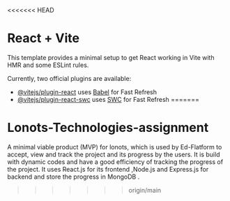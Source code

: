 <<<<<<< HEAD
# React + Vite

This template provides a minimal setup to get React working in Vite with HMR and some ESLint rules.

Currently, two official plugins are available:

- [@vitejs/plugin-react](https://github.com/vitejs/vite-plugin-react/blob/main/packages/plugin-react/README.md) uses [Babel](https://babeljs.io/) for Fast Refresh
- [@vitejs/plugin-react-swc](https://github.com/vitejs/vite-plugin-react-swc) uses [SWC](https://swc.rs/) for Fast Refresh
=======
# Lonots-Technologies-assignment
A minimal viable product (MVP) for lonots, which is used by Ed-Flatform to accept, view and track the project and its progress by the users. It is build with dynamic codes and have a good efficiency of tracking the progress of the project. It uses React.js for its frontend ,Node.js and Express.js for backend and store the progress in MongoDB .
>>>>>>> origin/main
